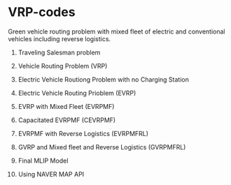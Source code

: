 # VRP-codes
Green vehicle routing problem with mixed fleet of electric and conventional vehicles including reverse logistics.

1. Traveling Salesman problem

2. Vehicle Routing Problem (VRP)

3. Electric Vehicle Routiong Problem with no Charging Station

4. Electric Vehicle Routing Prioblem (EVRP)

5. EVRP with Mixed Fleet (EVRPMF)

6. Capacitated EVRPMF (CEVRPMF)

7. EVRPMF with Reverse Logistics (EVRPMFRL)

8. GVRP and Mixed fleet and Reverse Logistics (GVRPMFRL)

9. Final MLIP Model

10. Using NAVER MAP API
